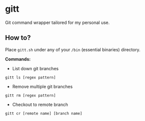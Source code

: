 # gitt
Git command wrapper tailored for my personal use.

## How to?
Place `gitt.sh` under any of your `/bin` (essential binaries) directory.

**Commands:**
- List down git branches
```
gitt ls [regex pattern]
```
- Remove multiple git branches
```
gitt rm [regex pattern]
```
- Checkout to remote branch
```
gitt cr [remote name] [branch name]
```
